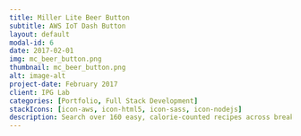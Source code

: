 ```yaml
---
title: Miller Lite Beer Button
subtitle: AWS IoT Dash Button
layout: default
modal-id: 6
date: 2017-02-01
img: mc_beer_button.png
thumbnail: mc_beer_button.png
alt: image-alt
project-date: February 2017
client: IPG Lab
categories: [Portfolio, Full Stack Development]
stackIcons: [icon-aws, icon-html5, icon-sass, icon-nodejs]
description: Search over 160 easy, calorie-counted recipes across breakfast, lunch, evening meals, puds and snacks
---
```

